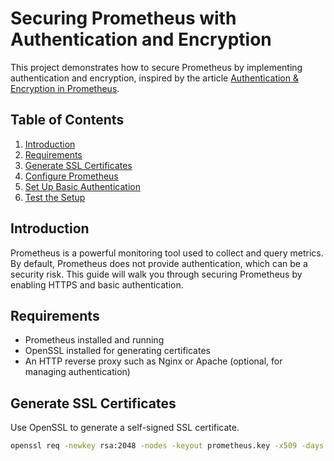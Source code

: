 # Securing Prometheus with Authentication and Encryption

This project demonstrates how to secure Prometheus by implementing authentication and encryption, inspired by the article [Authentication & Encryption in Prometheus](https://itsmegaffoor.medium.com/authentication-encryption-in-prometheus-d13e6e6299ad).

## Table of Contents
1. [Introduction](#introduction)
2. [Requirements](#requirements)
3. [Generate SSL Certificates](#generate-ssl-certificates)
4. [Configure Prometheus](#configure-prometheus)
5. [Set Up Basic Authentication](#set-up-basic-authentication)
6. [Test the Setup](#test-the-setup)

## Introduction
Prometheus is a powerful monitoring tool used to collect and query metrics. By default, Prometheus does not provide authentication, which can be a security risk. This guide will walk you through securing Prometheus by enabling HTTPS and basic authentication.

## Requirements
- Prometheus installed and running
- OpenSSL installed for generating certificates
- An HTTP reverse proxy such as Nginx or Apache (optional, for managing authentication)

## Generate SSL Certificates
Use OpenSSL to generate a self-signed SSL certificate.

```bash
openssl req -newkey rsa:2048 -nodes -keyout prometheus.key -x509 -days 365 -out prometheus.crt
